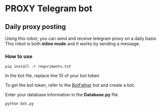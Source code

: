 # PROXY Telegram bot

## Daily proxy posting

Using this robot, you can send and receive telegram proxy on a daily basis
This robot is both **inline mode** and It works by sending a message.

### How to use
 ```
 pip install -r requriments.txt
  ```

In the bot file, replace line 10 of your bot token

To get the bot token, refer to the [BotFather](https://t.me/BotFather) bot and create a bot.

Enter your database information in the  **Database.py** file

 ```
 python bot.py
  ```

